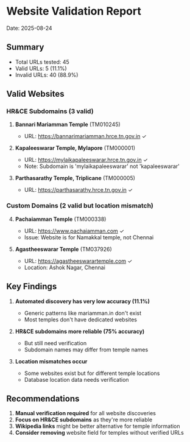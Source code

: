 
# Website Validation Report
Date: 2025-08-24

## Summary
- Total URLs tested: 45
- Valid URLs: 5 (11.1%)
- Invalid URLs: 40 (88.9%)

## Valid Websites

### HR&CE Subdomains (3 valid)
1. **Bannari Mariamman Temple** (TM010245)
   - URL: https://bannarimariamman.hrce.tn.gov.in ✓

2. **Kapaleeswarar Temple, Mylapore** (TM000001)
   - URL: https://mylaikapaleeswarar.hrce.tn.gov.in ✓
   - Note: Subdomain is 'mylaikapaleeswarar' not 'kapaleeswarar'

3. **Parthasarathy Temple, Triplicane** (TM000005)
   - URL: https://parthasarathy.hrce.tn.gov.in ✓

### Custom Domains (2 valid but location mismatch)
4. **Pachaiamman Temple** (TM000338)
   - URL: https://www.pachaiamman.com ✓
   - Issue: Website is for Namakkal temple, not Chennai

5. **Agastheeswarar Temple** (TM037926)
   - URL: https://agastheeswarartemple.com ✓
   - Location: Ashok Nagar, Chennai

## Key Findings

1. **Automated discovery has very low accuracy (11.1%)**
   - Generic patterns like mariamman.in don't exist
   - Most temples don't have dedicated websites

2. **HR&CE subdomains more reliable (75% accuracy)**
   - But still need verification
   - Subdomain names may differ from temple names

3. **Location mismatches occur**
   - Some websites exist but for different temple locations
   - Database location data needs verification

## Recommendations

1. **Manual verification required** for all website discoveries
2. **Focus on HR&CE subdomains** as they're more reliable
3. **Wikipedia links** might be better alternative for temple information
4. **Consider removing** website field for temples without verified URLs
